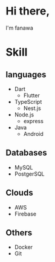 # Hi there, 
I'm fanawa


# Skill

## languages
- Dart
  - Flutter
- TypeScript
  - Nest.js
- Node.js
  - express
- Java
  - Android
## Databases
- MySQL
- PostgerSQL
## Clouds
- AWS
- Firebase
## Others
- Docker
- Git
